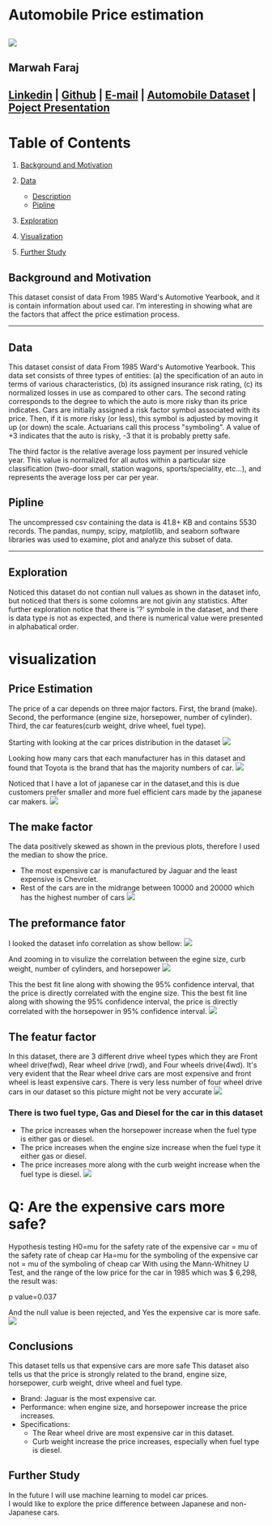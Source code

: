 # Automobile Price estimation
![](image/car_pic.png)
----
## Marwah Faraj<br>

[Linkedin](https://www.linkedin.com/in/marwah-faraj-4272b4203/) | [Github](https://github.com/marwahfaraj) | [E-mail](marwah.faraj777@gmail.com) |
[Automobile Dataset](https://www.kaggle.com/toramky/automobile-dataset) |
[Poject Presentation](https://docs.google.com/presentation/d/1G8wWIvu87-hp_G9o6djAa4zj3Dws-9EIiR377FOOcCs/edit?usp=sharing)
----

# Table of Contents
1. [Background and Motivation](#background-and-motivation)
2. [Data](#data)  
    - [Description](#description)
    - [Pipline](#pipline)  
   
5. [Exploration](#exploration)
6. [Visualization](#visualization)
7. [Further Study](#further-study)


## Background and Motivation
This dataset consist of data From 1985 Ward's Automotive Yearbook, and it is contain information about used car. I’m interesting in showing what are the factors that affect the price estimation process.

----

## Data
This dataset consist of data From 1985 Ward's Automotive Yearbook.
This data set consists of three types of entities: (a) the specification of an auto in terms of various characteristics, (b) its assigned insurance risk rating, (c) its normalized losses in use as compared to other cars. The second rating corresponds to the degree to which the auto is more risky than its price indicates. Cars are initially assigned a risk factor symbol associated with its price. Then, if it is more risky (or less), this symbol is adjusted by moving it up (or down) the scale. Actuarians call this process "symboling". A value of +3 indicates that the auto is risky, -3 that it is probably pretty safe.

The third factor is the relative average loss payment per insured vehicle year. This value is normalized for all autos within a particular size classification (two-door small, station wagons, sports/speciality, etc…), and represents the average loss per car per year.<br>

## Pipline
The uncompressed csv containing the data is 41.8+ KB and contains 5530 records. The pandas, numpy, scipy, matplotlib, and seaborn software libraries was used to examine, plot and analyze this subset of data.<br>

----
## Exploration
Noticed this dataset do not contian null values as shown in the dataset info, but noticed that thers is some colomns are not givin any statistics. After further exploration notice that there is '?' symbole in the dataset, and there is data type is not as expected, and there is numerical value were presented in alphabatical order.

# visualization
## Price Estimation
The price of a car depends on three major factors.
First, the brand (make).
Second, the performance (engine size, horsepower, number of cylinder).
Third, the car features(curb weight, drive wheel, fuel type).

Starting with looking at the car prices distribution in the dataset
![](image/price_distribution.png)

Looking how many cars that each manufacturer has in this dataset and found that Toyota is the brand that has the majority numbers of car.
![](image/car_count.png)

Noticed that I have a lot of japanese car in the dataset,and this is due customers prefer smaller and more fuel efficient cars made by the japanese car makers.
![](image/japanese_cars.png)

## The make factor
The data positively skewed as shown in the previous plots, therefore I used  the median to show the price.
- The most expensive car is manufactured by Jaguar and the least expensive is Chevrolet.
- Rest of the cars are in the midrange between 10000 and 20000 which has the highest number of cars
![](image/median_price.png)

## The preformance fator

I looked the dataset info correlation as show bellow:
![](image/full_map.png)

And zooming in to visulize the correlation between the egine size, curb weight, number of cylinders, and horsepower
![](image/zoomed_map.png)

This the best fit line along with showing the 95% confidence interval, that the price is directly correlated with the engine size.
This the best fit line along with showing the 95% confidence interval, the price is directly correlated with the horsepower in 95% confidence interval.
![](image/price_horsepwer_enginsize_corr.png)

## The featur factor
In this dataset, there are 3 different drive wheel types which they are Front wheel drive(fwd), Rear wheel drive (rwd), and Four wheels drive(4wd). It's very evident that the Rear wheel drive cars are most expensive and front wheel is least expensive cars. There is very less number of four wheel drive cars in our dataset so this picture might not be very accurate
![](image/drive_wheel_corr.png)

### There is two fuel type, Gas and Diesel for the car in this dataset
- The price increases when the horsepower increase when the fuel type is either gas or diesel.
- The price increases when the engine size increase when the fuel type it either gas or diesel.
- The price increases more along with the curb weight increase when the fuel type is diesel.
![](image/fuel_type.png)


# Q: Are the expensive cars more safe?
Hypothesis testing
H0=mu for the safety rate of the expensive car = mu of the safety rate of cheap car
Ha=mu for the symboling of the expensive car not = mu of the symboling of cheap car
With using the Mann-Whitney U Test, and the range of the low price for the car in 1985 which was $ 6,298, the result was:

p value=0.037

And the null value is been rejected, and Yes the expensive car is more safe.
![](image/high_low_price.png)

## Conclusions
This dataset tells us that expensive cars are more safe
This dataset also tells us that the price is strongly related to the brand, engine size, horsepower, curb weight, drive wheel and fuel type. 
- Brand: Jaguar is the most expensive car.
- Performance: when engine size, and horsepower increase the price increases.
- Specifications:
  - The Rear wheel drive are most expensive car in this dataset.
  - Curb weight increase the price increases, especially when fuel type is diesel.
 

## Further Study
In the future I will use machine learning to model car prices.  
I would like to explore the price difference between Japanese and non-Japanese cars.






